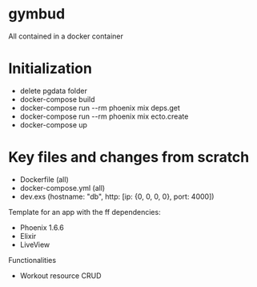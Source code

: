 # gymbud
All contained in a docker container

# Initialization
- delete pgdata folder
- docker-compose build
- docker-compose run --rm phoenix mix deps.get
- docker-compose run --rm phoenix mix ecto.create
- docker-compose up

# Key files and changes from scratch
- Dockerfile (all)
- docker-compose.yml (all)
- dev.exs (hostname: "db", http: [ip: {0, 0, 0, 0}, port: 4000])

Template for an app with the ff dependencies:
- Phoenix 1.6.6
- Elixir
- LiveView

Functionalities
- Workout resource CRUD
